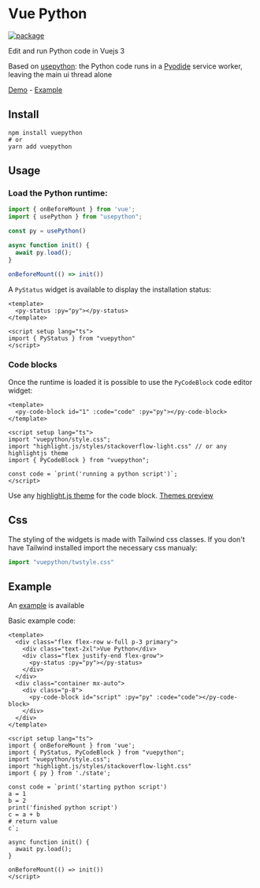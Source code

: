 # Vue Python

[![package](https://img.shields.io/npm/v/vuepython)](https://www.npmjs.com/package/vuepython)

Edit and run Python code in Vuejs 3

Based on [usepython](https://github.com/synw/usepython): the Python code runs in 
a [Pyodide](https://github.com/pyodide/pyodide) service worker, leaving the main ui thread alone

[Demo](https://synw.github.io/vuepython/) - [Example](example/)

## Install

```
npm install vuepython
# or
yarn add vuepython
```

## Usage

### Load the Python runtime:

```ts
import { onBeforeMount } from 'vue';
import { usePython } from "usepython";

const py = usePython()

async function init() {
  await py.load();
}

onBeforeMount(() => init())
```

A `PyStatus` widget is available to display the installation status:

```vue
<template>
  <py-status :py="py"></py-status>
</template>

<script setup lang="ts">
import { PyStatus } from "vuepython"
</script>
```

### Code blocks

Once the runtime is loaded it is possible to use the `PyCodeBlock` code editor widget:

```vue
<template>
  <py-code-block id="1" :code="code" :py="py"></py-code-block>
</template>

<script setup lang="ts">
import "vuepython/style.css";
import "highlight.js/styles/stackoverflow-light.css" // or any highlightjs theme
import { PyCodeBlock } from "vuepython";

const code = `print('running a python script')`;
</script>
```

Use any [highlight.js theme](https://github.com/highlightjs/highlight.js/tree/main/src/styles) for
the code block. [Themes preview](https://highlightjs.org/static/demo/)

## Css

The styling of the widgets is made with Tailwind css classes. If you don't have
Tailwind installed import the necessary css manualy:

```ts
import "vuepython/twstyle.css"
```

## Example

An [example](example/README.md) is available

Basic example code:

```vue
<template>
  <div class="flex flex-row w-full p-3 primary">
    <div class="text-2xl">Vue Python</div>
    <div class="flex justify-end flex-grow">
      <py-status :py="py"></py-status>
    </div>
  </div>
  <div class="container mx-auto">
    <div class="p-8">
      <py-code-block id="script" :py="py" :code="code"></py-code-block>
    </div>
  </div>
</template>

<script setup lang="ts">
import { onBeforeMount } from 'vue';
import { PyStatus, PyCodeBlock } from "vuepython";
import "vuepython/style.css";
import "highlight.js/styles/stackoverflow-light.css"
import { py } from './state';

const code = `print('starting python script')
a = 1
b = 2
print('finished python script')
c = a + b
# return value
c`;

async function init() {
  await py.load();
}

onBeforeMount(() => init())
</script>
```